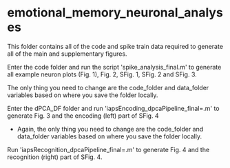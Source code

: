 # emotional_memory_neuronal_analyses

This folder contains all of the code and spike train data required to generate all of the main and supplementary figures.

Enter the code folder and run the script 'spike_analysis_final.m' to generate all example neuron plots
(Fig. 1), Fig. 2, SFig. 1, SFig. 2 and SFig. 3. 

The only thing you need to change are the code_folder and data_folder variables based on where you save the folder locally.

Enter the dPCA_DF folder and run 'iapsEncoding_dpcaPipeline_final=.m' to generate Fig. 3 and the encoding (left) part of SFig. 4
- Again, the only thing you need to change are the code_folder and data_folder variables based on where you save the folder locally.

Run 'iapsRecognition_dpcaPipeline_final=.m' to generate Fig. 4 and the recognition (right) part of SFig. 4.
